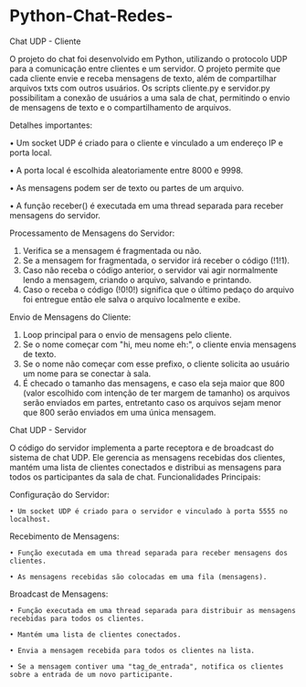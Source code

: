 # Python-Chat-Redes-
Chat UDP - Cliente

O projeto do chat foi desenvolvido em Python, utilizando o protocolo UDP para a comunicação entre clientes e um servidor. O projeto permite que cada cliente envie e receba mensagens de texto, além de compartilhar arquivos txts com outros usuários. Os scripts cliente.py e servidor.py possibilitam a conexão de usuários a uma sala de chat, permitindo o envio de mensagens de texto e o compartilhamento de arquivos.

Detalhes importantes:

•	Um socket UDP é criado para o cliente e vinculado a um endereço IP e porta local.

•	A porta local é escolhida aleatoriamente entre 8000 e 9998.

•	As mensagens podem ser de texto ou partes de um arquivo.

•	A função receber() é executada em uma thread separada para receber mensagens do servidor.

Processamento de Mensagens do Servidor:
1.	Verifica se a mensagem é fragmentada ou não.
2.	Se a mensagem for fragmentada, o servidor irá receber o código (!1!1).
3.	Caso não receba o código anterior, o servidor vai agir normalmente lendo a mensagem, criando o arquivo, salvando e printando.
4.	Caso o receba o código (!0!0!) significa que o último pedaço do arquivo foi entregue então ele salva o arquivo localmente e exibe.

Envio de Mensagens do Cliente:
1.	Loop principal para o envio de mensagens pelo cliente.
2.	Se o nome começar com "hi, meu nome eh:", o cliente envia mensagens de texto.
3.	Se o nome não começar com esse prefixo, o cliente solicita ao usuário um nome para se conectar à sala.
4.	É checado o tamanho das mensagens, e caso ela seja maior que 800 (valor escolhido com intenção de ter margem de tamanho) os arquivos serão enviados em partes, entretanto caso os arquivos sejam menor que 800 serão enviados em uma única mensagem.


Chat UDP - Servidor

O código do servidor implementa a parte receptora e de broadcast do sistema de chat UDP. Ele gerencia as mensagens recebidas dos clientes, mantém uma lista de clientes conectados e distribui as mensagens para todos os participantes da sala de chat.
Funcionalidades Principais:

Configuração do Servidor:
   
    • Um socket UDP é criado para o servidor e vinculado à porta 5555 no localhost.
Recebimento de Mensagens:
    
    • Função executada em uma thread separada para receber mensagens dos clientes.
    
    • As mensagens recebidas são colocadas em uma fila (mensagens).
Broadcast de Mensagens:
    
    • Função executada em uma thread separada para distribuir as mensagens recebidas para todos os clientes.
    
    • Mantém uma lista de clientes conectados.
    
    • Envia a mensagem recebida para todos os clientes na lista.
    
    • Se a mensagem contiver uma "tag_de_entrada", notifica os clientes sobre a entrada de um novo participante.

